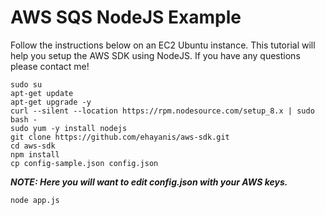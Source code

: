 # AWS SQS NodeJS Example

Follow the instructions below on an EC2 Ubuntu instance. This tutorial will help you setup the AWS SDK using NodeJS. If you have any questions please contact me!

```
sudo su
apt-get update
apt-get upgrade -y
curl --silent --location https://rpm.nodesource.com/setup_8.x | sudo bash -
sudo yum -y install nodejs
git clone https://github.com/ehayanis/aws-sdk.git
cd aws-sdk
npm install
cp config-sample.json config.json
```

***NOTE: Here you will want to edit config.json with your AWS keys.***

```
node app.js
```
